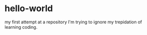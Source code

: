 # hello-world
my first attempt at a repository 
I'm trying to ignore my trepidation of learning coding.
